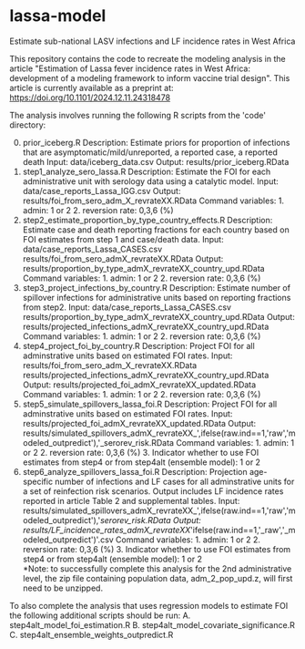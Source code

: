 # lassa-model
Estimate sub-national LASV infections and LF incidence rates in West Africa

This repository contains the code to recreate the modeling analysis in the article "Estimation of Lassa fever incidence rates in West Africa: development of a modeling framework to inform vaccine trial design". This article is currently available as a preprint at: https://doi.org/10.1101/2024.12.11.24318478 

The analysis involves running the following R scripts from the 'code' directory:

0. prior_iceberg.R
	Description: Estimate priors for proportion of infections that are asymptomatic/mild/unreported, a reported case, a reported death
	Input: data/iceberg_data.csv
	Output: results/prior_iceberg.RData
1. step1_analyze_sero_lassa.R
	Description: Estimate the FOI for each administrative unit with serology data using a catalytic model.
	Input: data/case_reports_Lassa_IGG.csv
	Output: results/foi_from_sero_adm_X_revrateXX.RData
	Command variables:
		1. admin: 1 or 2
		2. reversion rate: 0,3,6 (%)
2. step2_estimate_proportion_by_type_country_effects.R
	Description: Estimate case and death reporting fractions for each country based on FOI estimates from step 1 and case/death data.
	Input:  data/case_reports_Lassa_CASES.csv
			results/foi_from_sero_admX_revrateXX.RData
	Output: results/proportion_by_type_admX_revrateXX_country_upd.RData
	Command variables:
		1. admin: 1 or 2
		2. reversion rate: 0,3,6 (%)
3. step3_project_infections_by_country.R
	Description: Estimate number of spillover infections for administrative units based on reporting fractions from step2.
	Input:  data/case_reports_Lassa_CASES.csv
			results/proportion_by_type_admX_revrateXX_country_upd.RData
	Output: results/projected_infections_admX_revrateXX_country_upd.RData
	Command variables:
		1. admin: 1 or 2
		2. reversion rate: 0,3,6 (%)
4. step4_project_foi_by_country.R
	Description: Project FOI for all adminstrative units based on estimated FOI rates.
	Input:  results/foi_from_sero_adm_X_revrateXX.RData
			results/projected_infections_admX_revrateXX_country_upd.RData
	Output: results/projected_foi_admX_revrateXX_updated.RData
	Command variables:
		1. admin: 1 or 2
		2. reversion rate: 0,3,6 (%)
5. step5_simulate_spillovers_lassa_foi.R
	Description: Project FOI for all adminstrative units based on estimated FOI rates.
	Input:  results/projected_foi_admX_revrateXX_updated.RData
	Output: results/simulated_spillovers_admX_revrateXX_',ifelse(raw.ind==1,'raw','modeled_outpredict'),'_serorev_risk.RData
	Command variables:
		1. admin: 1 or 2
		2. reversion rate: 0,3,6 (%)
		3. Indicator whether to use FOI estimates from step4 or from step4alt (ensemble model): 1 or 2
6. step6_analyze_spillovers_lassa_foi.R
	Description: Projection age-specific number of infections and LF cases for all adminstrative units for a set of reinfection risk scenarios. Output includes LF incidence rates reported in article Table 2 and supplemental tables.
	Input: results/simulated_spillovers_admX_revrateXX_',ifelse(raw.ind==1,'raw','modeled_outpredict'),'_serorev_risk.RData
	Output: results/LF_incidence_rates_admX_revrateXX_'ifelse(raw.ind==1,'_raw','_modeled_outpredict')'.csv
	Command variables:
		1. admin: 1 or 2
		2. reversion rate: 0,3,6 (%)
		3. Indicator whether to use FOI estimates from step4 or from step4alt (ensemble model): 1 or 2	
*Note: to successfully complete this analysis for the 2nd administrative level, the zip file containing population data, adm_2_pop_upd.z, will first need to be unzipped.

To also complete the analysis that uses regression models to estimate FOI the following additional scripts should be run:
A. step4alt_model_foi_estimation.R
B. step4alt_model_covariate_significance.R
C. step4alt_ensemble_weights_outpredict.R
